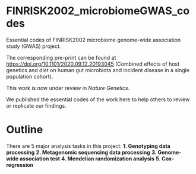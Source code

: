 # FINRISK2002_microbiomeGWAS_codes
Essential codes of FINRISK2002 microbiome genome-wide association study (GWAS) project.

The corresponding pre-print can be found at https://doi.org/10.1101/2020.09.12.20193045 (Combined effects of host genetics and diet on human gut microbiota and incident disease in a single population cohort).

This work is now under review in *Nature Genetics*.

We published the essential codes of the work here to help others to review or replicate our findings.

# Outline
There are 5 major analysis tasks in this project:
**1. Genotyping data processing**
**2. Metagenomic sequencing data processing**
**3. Genome-wide association test**
**4. Mendelian randomization analysis**
**5. Cox-regression**


